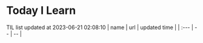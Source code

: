 # Today I Learn 
TIL list updated at 2023-06-21 02:08:10
| name | url | updated time |
| :--- | -- | -- |
